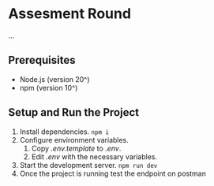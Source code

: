 # Assesment Round

...

## Prerequisites

-  Node.js (version 20^)
-  npm (version 10^)

## Setup and Run the Project

1. Install dependencies.
   `npm i`
2. Configure environment variables.
   1. Copy *.env.template* to *.env*.
   2. Edit *.env* with the necessary variables.
3. Start the development server.
   `npm run dev`
4. Once the project is running test the endpoint on postman
